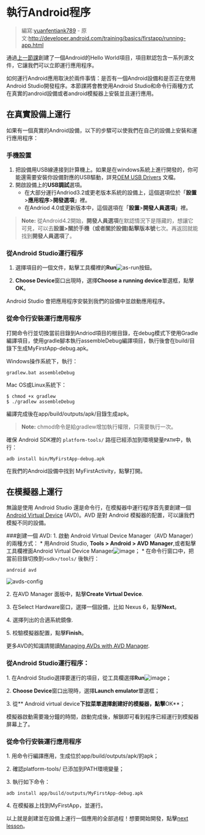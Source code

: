 # 執行Android程序

> 編寫:[yuanfentiank789](https://github.com/yuanfentiank789) - 原文:<http://developer.android.com/training/basics/firstapp/running-app.html>

通過[上一節課](creating-project.html)創建了一個Android的Hello World項目，項目默認包含一系列源文件，它讓我們可以立即運行應用程序。

如何運行Android應用取決於兩件事情：是否有一個Android設備和是否正在使用Android Studio開發程序。本節課將會教使用Android Studio和命令行兩種方式在真實的android設備或者android模擬器上安裝並且運行應用。

## 在真實設備上運行

如果有一個真實的Android設備，以下的步驟可以使我們在自己的設備上安裝和運行應用程序：

### 手機設置

1. 把設備用USB線連接到計算機上。如果是在windows系統上進行開發的，你可能還需要安裝你設備對應的USB驅動，詳見[OEM USB Drivers](http://developer.android.com/tools/extras/oem-usb.html) 文檔。
2. 開啟設備上的**USB調試**選項。
    * 在大部分運行Andriod3.2或更老版本系統的設備上，這個選項位於「**設置**>**應用程序**>**開發選項**」裡。
    * 在Andriod 4.0或更新版本中，這個選項在「**設置**>**開發人員選項**」裡。

> **Note:** 從Android4.2開始，**開發人員選項**在默認情況下是隱藏的，想讓它可見，可以去**設置>關於手機（或者關於設備)**點擊**版本號**七次。再返回就能找到**開發人員選項**了。

### 從Android Studio運行程序

1. 選擇項目的一個文件，點擊工具欄裡的**Run**![as-run](as-run.png)按鈕。

2. **Choose Device**窗口出現時，選擇**Choose a running device**單選框，點擊**OK**。

Android Studio 會把應用程序安裝到我們的設備中並啟動應用程序。

### 從命令行安裝運行應用程序

打開命令行並切換當前目錄到Andriod項目的根目錄，在debug模式下使用Gradle編譯項目，使用gradle腳本執行assembleDebug編譯項目，執行後會在build/目錄下生成MyFirstApp-debug.apk。

Windows操作系統下，執行：

```
gradlew.bat assembleDebug
```

Mac OS或Linux系統下：

```
$ chmod +x gradlew
$ ./gradlew assembleDebug
```

編譯完成後在app/build/outputs/apk/目錄生成apk。

> **Note:** chmod命令是給gradlew增加執行權限，只需要執行一次。

確保 Android SDK裡的 `platform-tools/` 路徑已經添加到環境變量`PATH`中，執行：

```
adb install bin/MyFirstApp-debug.apk
```

在我們的Android設備中找到 MyFirstActivity，點擊打開。

## 在模擬器上運行

無論是使用 Android Studio 還是命令行，在模擬器中運行程序首先要創建一個 [Android Virtual Device](http://developer.android.com/tools/devices/index.html) (AVD)。AVD 是對 Android 模擬器的配置，可以讓我們模擬不同的設備。

###創建一個 AVD:
1\. 啟動 Android Virtual Device Manager（AVD Manager）的兩種方式：
    * 用Android Studio, **Tools > Android > AVD Manager**,或者點擊工具欄裡面Android Virtual Device Manager![image](avd-manager-studio.png)；
    * 在命令行窗口中，把當前目錄切換到`<sdk>/tools/` 後執行：
```
android avd
```
![avds-config](studio-avdmgr-firstscreen.png)

2\. 在AVD Manager 面板中，點擊**Create Virtual Device**.

3\. 在Select Hardware窗口，選擇一個設備，比如 Nexus 6，點擊**Next**。

4\. 選擇列出的合適系統鏡像.

5\. 校驗模擬器配置，點擊**Finish**。

更多AVD的知識請閱讀[Managing AVDs with AVD Manager](http://developer.android.com/tools/devices/managing-avds.html).

### 從Android Studio運行程序：

1\. 在Android Studio選擇要運行的項目，從工具欄選擇**Run**![image](as-run.png)；

2\. **Choose Device**窗口出現時，選擇**Launch emulator**單選框；

3\. 從** Android virtual device**下拉菜單選擇創建好的模擬器，點擊**OK**；

模擬器啟動需要幾分鐘的時間，啟動完成後，解鎖即可看到程序已經運行到模擬器屏幕上了。

### 從命令行安裝運行應用程序

1\. 用命令行編譯應用，生成位於app/build/outputs/apk/的apk；

2\. 確認platform-tools/ 已添加到PATH環境變量；

3\. 執行如下命令：

```
adb install app/build/outputs/MyFirstApp-debug.apk
```
4\. 在模擬器上找到MyFirstApp，並運行。

以上就是創建並在設備上運行一個應用的全部過程！想要開始開發，點擊[next lesson](building-ui.html)。
